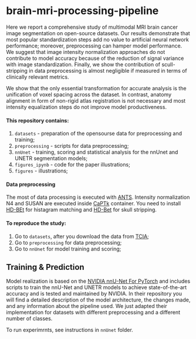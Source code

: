 # brain-mri-processing-pipeline
Here we report a comprehensive study of multimodal MRI brain cancer image segmentation on open-source datasets. Our results demonstrate that most popular standardization steps add no value to artificial neural network performance; moreover, preprocessing can hamper model performance. We suggest that image intensity normalization approaches do not contribute to model accuracy because of the reduction of signal variance with image standardization. Finally, we show the contribution of scull-stripping in data preprocessing is almost negligible if measured in terms of clinically relevant metrics.

We show that the only essential transformation for accurate analysis is the unification of voxel spacing across the dataset. In contrast, anatomy alignment in form of non-rigid atlas registration is not necessary and most intensity equalization steps do not improve model productiveness. 

#### This repository contains:
1. `datasets` - preparation of the opensourse data for preprocessing and training;
3. `preprocessing` - scripts for data preprocessing;
4. `nnUnet` - training, scoring and statistical analysis for the nnUnet and UNETR segmentation models;
5. `figures_ipynb` - code for the paper illustrations;
6. `figures` - illustrations;


#### Data preprocessing
The most of data processing is executed with [ANTS](http://stnava.github.io/ANTs/). Intensity normalization N4 and SUSAN are executed inside [CaPTk](https://www.med.upenn.edu/cbica/captk/) container. You need to install [HD-BEt](https://github.com/MIC-DKFZ/HD-BET) for histagram matching and [HD-Bet](https://github.com/MIC-DKFZ/HD-BET) for skull stripping.

#### To reproduce the study:
1. Go to `datasets`, after you download the data from [TCIA](https://www.cancerimagingarchive.net/);
2. Go to `preprocessing` for data preprocessing;
3. Go to `nnUnet` for model training and scoring;


## Training & Prediction

Model realization is based on the [NVIDIA nnU-Net For PyTorch](https://github.com/NVIDIA/DeepLearningExamples/tree/master/PyTorch/Segmentation/nnUNet) and includes scripts to train the nnU-Net and UNETR models to achieve state-of-the-art accuracy and is tested and maintained by NVIDIA. In their repository you will find a detailed description of the model architecture, the changes made, and any information about the pipeline used. We just adapted their implementation for datasets with different preprocessing and a different number of classes.


To run experimrnts, see instructions in `nnUnet` folder.

